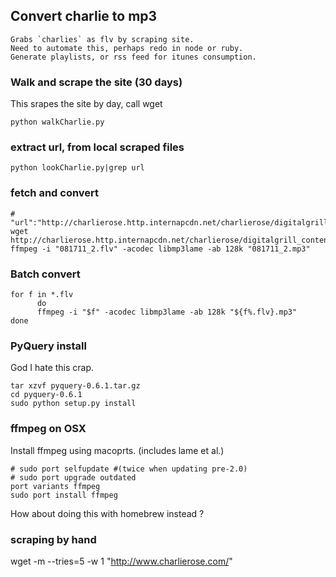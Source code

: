 ## Convert charlie to mp3
    Grabs `charlies` as flv by scraping site.
    Need to automate this, perhaps redo in node or ruby.
    Generate playlists, or rss feed for itunes consumption.
    
### Walk and scrape the site (30 days)
This srapes the site by day, call wget

    python walkCharlie.py

### extract url, from local scraped files

    python lookCharlie.py|grep url  

### fetch and convert

    # "url":"http://charlierose.http.internapcdn.net/charlierose/digitalgrill_content/081711_2.flv"
    wget http://charlierose.http.internapcdn.net/charlierose/digitalgrill_content/081711_2.flv
    ffmpeg -i "081711_2.flv" -acodec libmp3lame -ab 128k "081711_2.mp3"

### Batch convert

    for f in *.flv
          do 
          ffmpeg -i "$f" -acodec libmp3lame -ab 128k "${f%.flv}.mp3"
    done

### PyQuery install
God I hate this crap.
    
    tar xzvf pyquery-0.6.1.tar.gz
    cd pyquery-0.6.1
    sudo python setup.py install
    
### ffmpeg on OSX
Install ffmpeg using macoprts. (includes lame et al.)

    # sudo port selfupdate #(twice when updating pre-2.0)
    # sudo port upgrade outdated
    port variants ffmpeg
    sudo port install ffmpeg 

How about doing this with homebrew instead ?    

### scraping by hand    
wget -m --tries=5 -w 1 "http://www.charlierose.com/"

